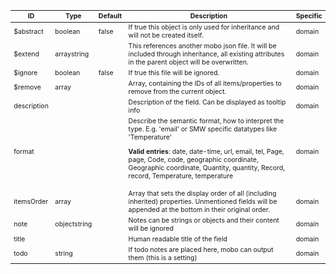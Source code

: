 <table class="schema-table" style="font-size: 0.75em;">
   <thead>
       <tr>
           <th>ID</th>
           <th>Type</th>
           <th>Default</th>
           <th>Description</th>
           <th>Specific</th>
       </tr>
   </thead>
   <tbody>
       <tr>
           <td class="schema-propertyName">$abstract</td>
           <td class="schema-propertyType"><span class="schema-type schema-type-boolean">boolean</span></td>
           <td class="schema-defaultValue">false</td>
           <td class="schema-description">If true this object is only used for inheritance and will not be created itself.</td>
           <td class="schema-specific schema-specific-domain">domain</td>
       </tr>
       <tr>
           <td class="schema-propertyName">$extend</td>
           <td class="schema-propertyType"><span class="schema-type schema-type-array">array</span><span class="schema-type schema-type-string">string</span></td>
           <td class="schema-defaultValue"></td>
           <td class="schema-description">This references another mobo json file. It will be included through inheritance, all existing attributes in the parent object will be overwritten.</td>
           <td class="schema-specific schema-specific-domain">domain</td>
       </tr>
       <tr>
           <td class="schema-propertyName">$ignore</td>
           <td class="schema-propertyType"><span class="schema-type schema-type-boolean">boolean</span></td>
           <td class="schema-defaultValue">false</td>
           <td class="schema-description">If true this file will be ignored.</td>
           <td class="schema-specific schema-specific-domain">domain</td>
       </tr>
       <tr>
           <td class="schema-propertyName">$remove</td>
           <td class="schema-propertyType"><span class="schema-type schema-type-array">array</span></td>
           <td class="schema-defaultValue"></td>
           <td class="schema-description">Array, containing the IDs of all items/properties to remove from the current object.</td>
           <td class="schema-specific schema-specific-domain">domain</td>
       </tr>
       <tr>
           <td class="schema-propertyName">description</td>
           <td class="schema-propertyType"></td>
           <td class="schema-defaultValue"></td>
           <td class="schema-description">Description of the field. Can be displayed as tooltip info</td>
           <td class="schema-specific schema-specific-domain">domain</td>
       </tr>
       <tr>
           <td class="schema-propertyName">format</td>
           <td class="schema-propertyType"></td>
           <td class="schema-defaultValue"></td>
           <td class="schema-description">Describe the semantic format, how to interpret the type. E.g. 'email' or SMW specific datatypes like 'Temperature'<p class="schema-enum"><strong>Valid entries</strong>: date, date-time, url, email, tel, Page, page, Code, code, geographic coordinate, Geographic coordinate, Quantity, quantity, Record, record, Temperature, temperature</p></td>
           <td class="schema-specific schema-specific-domain">domain</td>
       </tr>
       <tr>
           <td class="schema-propertyName">itemsOrder</td>
           <td class="schema-propertyType"><span class="schema-type schema-type-array">array</span></td>
           <td class="schema-defaultValue"></td>
           <td class="schema-description">Array that sets the display order of all (including inherited) properties. Unmentioned fields will be appended at the bottom in their original order.</td>
           <td class="schema-specific schema-specific-domain">domain</td>
       </tr>
       <tr>
           <td class="schema-propertyName">note</td>
           <td class="schema-propertyType"><span class="schema-type schema-type-object">object</span><span class="schema-type schema-type-string">string</span></td>
           <td class="schema-defaultValue"></td>
           <td class="schema-description">Notes can be strings or objects and their content will be ignored</td>
           <td class="schema-specific schema-specific-domain">domain</td>
       </tr>
       <tr>
           <td class="schema-propertyName">title</td>
           <td class="schema-propertyType"></td>
           <td class="schema-defaultValue"></td>
           <td class="schema-description">Human readable title of the field</td>
           <td class="schema-specific schema-specific-domain">domain</td>
       </tr>
       <tr>
           <td class="schema-propertyName">todo</td>
           <td class="schema-propertyType"><span class="schema-type schema-type-string">string</span></td>
           <td class="schema-defaultValue"></td>
           <td class="schema-description">If todo notes are placed here, mobo can output them (this is a setting)</td>
           <td class="schema-specific schema-specific-domain">domain</td>
       </tr>
   </tbody>
</table>
